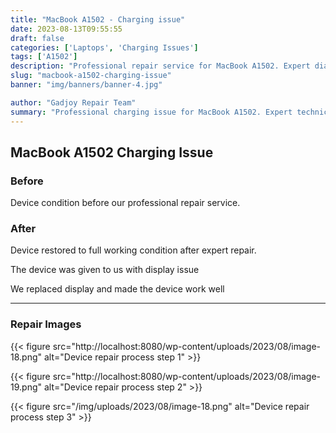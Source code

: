 ```yaml
---
title: "MacBook A1502 - Charging issue"
date: 2023-08-13T09:55:55
draft: false
categories: ['Laptops', 'Charging Issues']
tags: ['A1502']
description: "Professional repair service for MacBook A1502. Expert diagnosis and quality repairs in Bangalore."
slug: "macbook-a1502-charging-issue"
banner: "img/banners/banner-4.jpg"

author: "Gadjoy Repair Team"
summary: "Professional charging issue for MacBook A1502. Expert technicians, quality parts, warranty included."
---
```


## MacBook A1502 Charging Issue

### Before

Device condition before our professional repair service.

### After

Device restored to full working condition after expert repair.

The device was given to us with display issue

We replaced display and made the device work well

---

### Repair Images

{{< figure src="http://localhost:8080/wp-content/uploads/2023/08/image-18.png" alt="Device repair process step 1" >}}

{{< figure src="http://localhost:8080/wp-content/uploads/2023/08/image-19.png" alt="Device repair process step 2" >}}

{{< figure src="/img/uploads/2023/08/image-18.png" alt="Device repair process step 3" >}}

